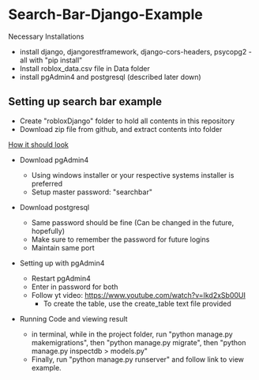 # Search-Bar-Django-Example

Necessary Installations
* install django, djangorestframework, django-cors-headers, psycopg2 - all with "pip install"
* Install roblox_data.csv file in Data folder
* install pgAdmin4 and postgresql (described later down)

## Setting up search bar example
* Create "robloxDjango" folder to hold all contents in this repository
* Download zip file from github, and extract contents into folder

[How it should look](https://user-images.githubusercontent.com/70815649/141869091-e6613d06-3b01-4b40-acdf-6c8ae9658a4f.png)

* Download pgAdmin4
	- Using windows installer or your respective systems installer is preferred
	- Setup master password: "searchbar"

* Download postgresql
	- Same password should be fine (Can be changed in the future, hopefully)
	- Make sure to remember the password for future logins
	- Maintain same port

* Setting up with pgAdmin4
	- Restart pgAdmin4
	- Enter in password for both
	- Follow yt video: https://www.youtube.com/watch?v=Ikd2xSb00UI
		- To create the table, use the create_table text file provided

* Running Code and viewing result
	- in terminal, while in the project folder, run "python manage.py makemigrations", then "python manage.py migrate", then "python manage.py inspectdb > models.py"
	- Finally, run "python manage.py runserver" and follow link to view example.
